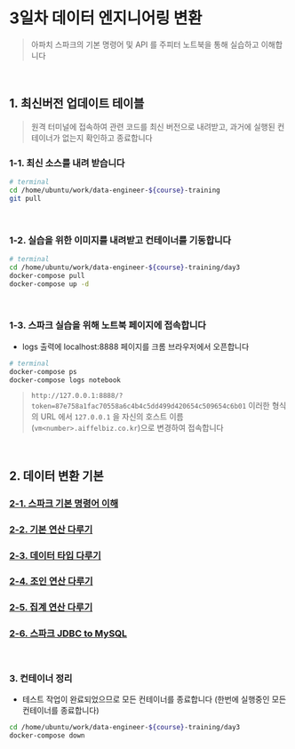 # 3일차 데이터 엔지니어링 변환

> 아파치 스파크의 기본 명령어 및 API 를 주피터 노트북을 통해 실습하고 이해합니다


<br>


## 1. 최신버전 업데이트 테이블

> 원격 터미널에 접속하여 관련 코드를 최신 버전으로 내려받고, 과거에 실행된 컨테이너가 없는지 확인하고 종료합니다

### 1-1. 최신 소스를 내려 받습니다
```bash
# terminal
cd /home/ubuntu/work/data-engineer-${course}-training
git pull
```
<br>

### 1-2. 실습을 위한 이미지를 내려받고 컨테이너를 기동합니다
```bash
# terminal
cd /home/ubuntu/work/data-engineer-${course}-training/day3
docker-compose pull
docker-compose up -d
```
<br>

### 1-3. 스파크 실습을 위해 노트북 페이지에 접속합니다
* logs 출력에 localhost:8888 페이지를 크롬 브라우저에서 오픈합니다
```bash
# terminal
docker-compose ps
docker-compose logs notebook
```
> `http://127.0.0.1:8888/?token=87e758a1fac70558a6c4b4c5dd499d420654c509654c6b01` 이러한 형식의 URL 에서 `127.0.0.1` 을 자신의 호스트 이름(`vm<number>.aiffelbiz.co.kr`)으로 변경하여 접속합니다
<br>


## 2. 데이터 변환 기본

### [2-1. 스파크 기본 명령어 이해](http://htmlpreview.github.io/?https://github.com/psyoblade/data-engineer-${course}-training/blob/master/day3/notebooks/html/lgde-pyspark-tutorial-1.html)
### [2-2. 기본 연산 다루기](http://htmlpreview.github.io/?https://github.com/psyoblade/data-engineer-${course}-training/blob/master/day3/notebooks/html/lgde-pyspark-tutorial-2.html)
### [2-3. 데이터 타입 다루기](http://htmlpreview.github.io/?https://github.com/psyoblade/data-engineer-${course}-training/blob/master/day3/notebooks/html/lgde-pyspark-tutorial-3.html)
### [2-4. 조인 연산 다루기](http://htmlpreview.github.io/?https://github.com/psyoblade/data-engineer-${course}-training/blob/master/day3/notebooks/html/lgde-pyspark-tutorial-4.html)
### [2-5. 집계 연산 다루기](http://htmlpreview.github.io/?https://github.com/psyoblade/data-engineer-${course}-training/blob/master/day3/notebooks/html/lgde-pyspark-tutorial-5.html)
### [2-6. 스파크 JDBC to MySQL](http://htmlpreview.github.io/?https://github.com/psyoblade/data-engineer-${course}-training/blob/master/day3/notebooks/html/lgde-pyspark-tutorial-6.html)
<br>


### 3. 컨테이너 정리
* 테스트 작업이 완료되었으므로 모든 컨테이너를 종료합니다 (한번에 실행중인 모든 컨테이너를 종료합니다)
```bash
cd /home/ubuntu/work/data-engineer-${course}-training/day3
docker-compose down
```
